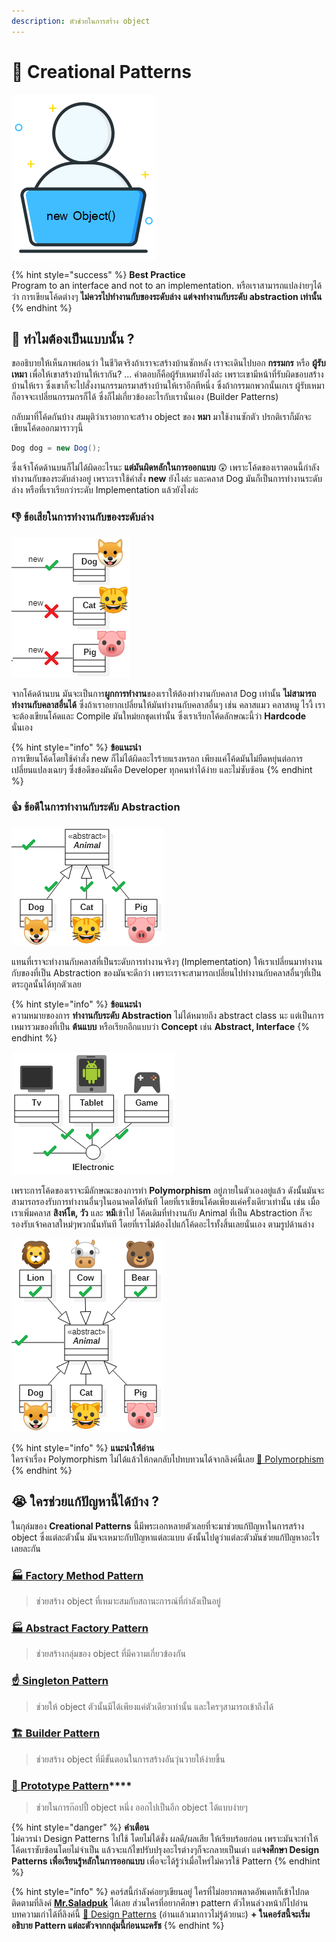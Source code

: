 ```yaml
---
description: ตัวช่วยในการสร้าง object
---
```


# 🤰 Creational Patterns

![](../../../.gitbook/assets/image%20%28912%29.png)

{% hint style="success" %}
**Best Practice**  
Program to an interface and not to an implementation. หรือเราสามารถแปลง่ายๆได้ว่า การเขียนโค้ดต่างๆ **ไม่ควรไปทำงานกับของระดับล่าง** **แต่จงทำงานกับระดับ abstraction เท่านั้น**
{% endhint %}

## 🤔 ทำไมต้องเป็นแบบนั้น ?

ขออธิบายให้เห็นภาพก่อนว่า ในชีวิตจริงถ้าเราจะสร้างบ้านซักหลัง เราจะเดินไปบอก **กรรมกร** หรือ **ผู้รับเหมา** เพื่อให้เขาสร้างบ้านให้เรากัน? ... คำตอบก็คือผู้รับเหมายังไงล่ะ เพราะเขามีหน้าที่รับผิดชอบสร้างบ้านให้เรา ซึ่งเขาก็จะไปสั่งงานกรรมกรมาสร้างบ้านให้เราอีกทีหนึ่ง ซึ่งถ้ากรรมกพวกนั้นเกเร ผู้รับเหมาก็อาจจะเปลี่ยนกรรมกรก็ได้ ซึ่งก็ไม่เกี่ยวข้องอะไรกับเรานั่นเอง \(Builder Patterns\)

กลับมาที่โค้ดกันบ้าง สมมุติว่าเราอยากจะสร้าง object ของ **หมา** มาใช้งานซักตัว ปรกติเราก็มักจะเขียนโค้ดออกมาราวๆนี้

```csharp
Dog dog = new Dog();
```

ซึ่งเจ้าโค้ดด้านบนก็ไม่ได้ผิดอะไรนะ **แต่มันผิดหลักในการออกแบบ** 😲 เพราะโค้ดของเราตอนนี้กำลังทำงานกับของระดับล่างอยู่ เพราะเราใช้คำสั่ง **new** ยังไงล่ะ และคลาส Dog มันก็เป็นการทำงานระดับล่าง หรือที่เราเรียกว่าระดับ Implementation แล้วยังไงล่ะ

### 👎 ข้อเสียในการทำงานกับของระดับล่าง

![](../../../.gitbook/assets/image%20%28239%29.png)

จากโค้ดด้านบน มันจะเป็นการ**ผูกการทำงาน**ของเราให้ต้องทำงานกับคลาส Dog เท่านั้น **ไม่สามารถทำงานกับคลาสอื่นได้** ซึ่งถ้าเราอยากเปลี่ยนให้มันทำงานกับคลาสอื่นๆ เช่น คลาสแมว คลาสหมู ไรงี้ เราจะต้องเขียนโค้ดและ Compile มันใหม่ยกชุดเท่านั้น ซึ่งเราเรียกโค้ดลักษณะนี้ว่า **Hardcode** นั่นเอง

{% hint style="info" %}
**ข้อแนะนำ**  
การเขียนโค้ดโดยใช้คำสั่ง new ก็ไม่ได้ผิดอะไรร้ายแรงหรอก เพียงแค่โค้ดมันไม่ยืดหยุ่นต่อการเปลี่ยนแปลงเฉยๆ ซึ่งข้อดีของมันคือ Developer ทุกคนทำได้ง่าย และไม่ซับซ้อน
{% endhint %}

### 👍 ข้อดีในการทำงานกับระดับ Abstraction

![](../../../.gitbook/assets/image%20%2836%29.png)

แทนที่เราจะทำงานกับคลาสที่เป็นระดับการทำงานจริงๆ \(Implementation\) ให้เราเปลี่ยนมาทำงานกับของที่เป็น Abstraction ของมันจะดีกว่า เพราะเราจะสามารถเปลี่ยนไปทำงานกับคลาสอื่นๆที่เป็นตระกูลนั้นได้ทุกตัวเลย

{% hint style="info" %}
**ข้อแนะนำ**  
ความหมายของการ **ทำงานกับระดับ Abstraction** ไม่ได้หมายถึง abstract class นะ แต่เป็นการเหมารวมของที่เป็น **ต้นแบบ** หรือเรียกอีกแบบว่า **Concept** เช่น **Abstract, Interface**
{% endhint %}

![](../../../.gitbook/assets/image%20%28711%29.png)

เพราะการโค้ดของเราจะมีลักษณะของการทำ **Polymorphism** อยู่ภายในตัวเองอยู่แล้ว ดังนั้นมันจะสามารถรองรับการทำงานอื่นๆในอนาคตได้ทันที โดยที่เราเขียนโค้ดเพียงแค่ครั้งเดียวเท่านั้น เช่น เมื่อเราเพิ่มคลาส **สิงห์โต, วัว** และ **หมี**เข้าไป โค้ดเดิมที่ทำงานกับ Animal ที่เป็น Abstraction ก็จะรองรับเจ้าคลาสใหม่ๆพวกนั้นทันที โดยที่เราไม่ต้องไปแก้โค้ดอะไรทั้งสิ้นเลยนั่นเอง ตามรูปด้านล่าง

![](../../../.gitbook/assets/image%20%28195%29.png)

{% hint style="info" %}
**แนะนำให้อ่าน**  
ใครจำเรื่อง Polymorphism ไม่ได้แล้วให้กดกลับไปทบทวนได้จากลิงค์นี้เลย [💖 Polymorphism](https://saladpuk.gitbook.io/learn/beginner-1/oop/polymorphism)
{% endhint %}

## 😭 ใครช่วยแก้ปัญหานี้ได้บ้าง ?

ในกุล่มของ **Creational Patterns** นี้มีพระเอกหลายตัวเลยที่จะมาช่วยแก้ปัญหาในการสร้าง object ซึ่งแต่ละตัวนั้น มันจะเหมาะกับปัญหาแต่ละแบบ ดังนั้นไปดูว่าแต่ละตัวมันช่วยแก้ปัญหาอะไรเลยละกัน

### [🏭 **Factory Method Pattern**](https://saladpuk.gitbook.io/learn/beginner-1/design-patterns/creational/factory-method-pattern)

> ช่วยสร้าง object ที่เหมาะสมกับสถานะการณ์ที่กำลังเป็นอยู่

### [🏭 **Abstract Factory Pattern**](https://saladpuk.gitbook.io/learn/beginner-1/design-patterns/creational/abstract-factory-pattern)

> ช่วยสร้างกลุ่มของ object ที่มีความเกี่ยวข้องกัน

### [☝️ **Singleton Pattern**](https://saladpuk.gitbook.io/learn/beginner-1/design-patterns/creational/singleton-pattern)

> ช่วยให้ object ตัวนั้นมีได้เพียงแค่ตัวเดียวเท่านั้น และใครๆสามารถเข้าถึงได้

### [🏗️ **Builder Pattern**](https://saladpuk.gitbook.io/learn/beginner-1/design-patterns/creational/builder-pattern)

> ช่วยสร้าง object ที่มีขั้นตอนในการสร้างอันวุ่นวายให้ง่ายขึ้น

### [🎎 **Prototype Pattern**](https://www.saladpuk.com/beginner-1/design-patterns/creational/prototype-pattern)\*\*\*\*

> ช่วยในการก๊อปปี้ object หนึ่ง ออกไปเป็นอีก object ได้แบบง่ายๆ

{% hint style="danger" %}
**คำเตือน**  
ไม่ควรนำ Design Patterns ไปใช้ โดยไม่ได้ชั่ง ผลดี/ผลเสีย ให้เรียบร้อยก่อน เพราะมันจะทำให้โค้ดเราซับซ้อนโดยไม่จำเป็น แล้วจะแก้ไขปรับปรุงอะไรต่างๆก็จะกลายเป็นเต่า แต่**จงศึกษา Design Patterns เพื่อเรียนรู้หลักในการออกแบบ** เพื่อจะได้รู้ว่าเมื่อไหร่ไม่ควรใช้ Pattern
{% endhint %}

{% hint style="info" %}
คอร์สนี้กำลังค่อยๆเขียนอยู่ ใครที่ไม่อยากพลาดอัพเดทก็เข้าไปกดติดตามที่ลิงค์ [**Mr.Saladpuk**](https://www.facebook.com/mr.saladpuk) ได้เลย ส่วนใครที่อยากศึกษา pattern ตัวไหนล่วงหน้าก็ไปอ่านบทความเก่าได้ที่ลิงค์นี้ [🤴 Design Patterns](https://saladpuk.gitbook.io/learn/software-design/designpatterns) \(อ่านแล้วเมากาวไม่รู้ด้วยนะ\) **+ ในคอร์สนี้จะเริ่มอธิบาย Pattern แต่ละตัวจากกลุ่มนี้ก่อนนะครัช**
{% endhint %}

